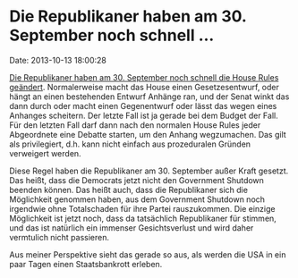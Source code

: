 Die Republikaner haben am 30. September noch schnell \...
=========================================================

Date: 2013-10-13 18:00:28

[Die Republikaner haben am 30. September noch schnell die House Rules
geändert](http://www.youtube.com/watch?v=0Jd-iaYLO1A). Normalerweise
macht das House einen Gesetzesentwurf, oder hängt an einen bestehenden
Entwurf Anhänge ran, und der Senat winkt das dann durch oder macht einen
Gegenentwurf oder lässt das wegen eines Anhanges scheitern. Der letzte
Fall ist ja gerade bei dem Budget der Fall. Für den letzten Fall darf
dann nach den normalen House Rules jeder Abgeordnete eine Debatte
starten, um den Anhang wegzumachen. Das gilt als privilegiert, d.h. kann
nicht einfach aus prozeduralen Gründen verweigert werden.

Diese Regel haben die Republikaner am 30. September außer Kraft gesetzt.
Das heißt, dass die Democrats jetzt nicht den Government Shutdown
beenden können. Das heißt auch, dass die Republikaner sich die
Möglichkeit genommen haben, aus dem Government Shutdown noch irgendwie
ohne Totalschaden für ihre Partei rauszukommen. Die einzige Möglichkeit
ist jetzt noch, dass da tatsächlich Republikaner für stimmen, und das
ist natürlich ein immenser Gesichtsverlust und wird daher vermtulich
nicht passieren.

Aus meiner Perspektive sieht das gerade so aus, als werden die USA in
ein paar Tagen einen Staatsbankrott erleben.
